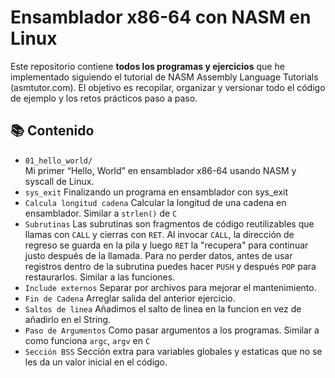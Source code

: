 # Ensamblador x86-64 con NASM en Linux
Este repositorio contiene **todos los programas y ejercicios** que he implementado siguiendo el tutorial de NASM Assembly Language Tutorials (asmtutor.com). El objetivo es recopilar, organizar y versionar todo el código de ejemplo y los retos prácticos paso a paso.

## 📚 Contenido

- `01_hello_world/`  
  Mi primer “Hello, World” en ensamblador x86-64 usando NASM y syscall de Linux.
- `sys_exit`
  Finalizando un programa en ensamblador con sys_exit
- `Calcula longitud cadena`
  Calcular la longitud de una cadena en ensamblador. Similar a `strlen()` de `C`
- `Subrutinas`
  Las subrutinas son fragmentos de código reutilizables que llamas con `CALL` y cierras con `RET`. Al invocar `CALL`, la dirección de regreso se guarda en la pila y luego `RET` la "recupera" para continuar justo después de la llamada. Para no perder datos, antes de usar registros dentro de la subrutina puedes hacer `PUSH` y después `POP` para restaurarlos. 
  Similar a las funciones.
- `Include externos`
  Separar por archivos para mejorar el mantenimiento.
- `Fin de Cadena`
  Arreglar salida del anterior ejercicio.
- `Saltos de linea`
  Añadimos el salto de linea en la funcion en vez de añadirlo en el String.
- `Paso de Argumentos`
  Como pasar argumentos a los programas. Similar a como funciona `argc`, `argv` en `C`
- `Sección BSS`
  Sección extra para variables globales y estaticas que no se les da un valor inicial en el código.
